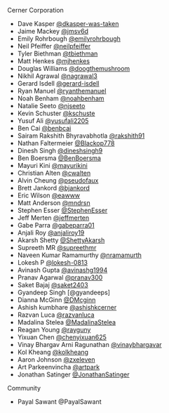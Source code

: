 Cerner Corporation

- Dave Kasper [@dkasper-was-taken]
- Jaime Mackey [@jmsv6d]
- Emily Rohrbough [@emilyrohrbough]
- Neil Pfeiffer [@neilpfeiffer]
- Tyler Biethman [@tbiethman]
- Matt Henkes [@mjhenkes]
- Douglas Williams [@doogthemushroom]
- Nikhil Agrawal [@nagrawal3]
- Gerard Isdell [@gerard-isdell]
- Ryan Manuel [@ryanthemanuel]
- Noah Benham [@noahbenham]
- Natalie Seeto [@njseeto]
- Kevin Schuster [@kschuste]
- Yusuf Ali [@yusufali2205]
- Ben Cai [@benbcai]
- Sairam Rakshith Bhyravabhotla [@rakshith91]
- Nathan Faltermeier [@Blackop778]
- Dinesh Singh [@dineshsingh9]
- Ben Boersma [@BenBoersma]
- Mayuri Kini [@mayurikini]
- Christian Alten [@cwalten]
- Alvin Cheung [@pseudofaux]
- Brett Jankord [@bjankord]
- Eric Wilson [@eawww]
- Matt Anderson [@mndrsn]
- Stephen Esser [@StephenEsser]
- Jeff Merten [@jeffmerten]
- Gabe Parra [@gabeparra01]
- Anjali Roy [@anjaliroy19]
- Akarsh Shetty [@ShettyAkarsh]
- Supreeth MR [@supreethmr]
- Naveen Kumar Ramamurthy [@nramamurth]
- Lokesh P [@lokesh-0813]
- Avinash Gupta [@avinashg1994]
- Pranav Agarwal [@pranav300]
- Saket Bajaj [@saket2403]
- Gyandeep Singh [@gyandeeps]
- Dianna McGinn [@DMcginn]
- Ashish kumbhare [@ashishkcerner]
- Razvan Luca [@razvanluca]
- Madalina Stelea [@MadalinaStelea]
- Reagan Young [@rayguny]
- Yixuan Chen [@chenyixuan625]
- Vinay Bhargav Arni Ragunathan [@vinaybhargavar]
- Kol Kheang [@kolkheang]
- Aaron Johnson [@zxeleven]
- Art Parkeenvincha [@artpark]
- Jonathan Satinger [@JonathanSatinger]

Community

- Payal Sawant @PayalSawant

[@dkasper-was-taken]: https://github.com/dkasper-was-taken
[@jmsv6d]: https://github.com/jmsv6d
[@emilyrohrbough]: https://github.com/emilyrohrbough
[@neilpfeiffer]: https://github.com/neilpfeiffer
[@tbiethman]: https://github.com/tbiethman
[@mjhenkes]: https://github.com/mjhenkes
[@doogthemushroom]: https://github.com/doogthemushroom
[@nagrawal3]: https://github.com/nagrawal3
[@gerard-isdell]: https://github.com/gerard-isdell
[@ryanthemanuel]: https://github.com/ryanthemanuel
[@noahbenham]: https://github.com/noahbenham
[@njseeto]: https://github.com/njseeto
[@kschuste]: https://github.com/kschuste
[@yusufali2205]: https://github.com/yusufali2205
[@benbcai]: https://github.com/benbcai
[@rakshith91]: https://github.com/rakshith91
[@Blackop778]: https://github.com/Blackop778
[@dineshsingh9]: https://github.com/DineshSingh9
[@BenBoersma]: https://github.com/BenBoersma
[@mayurikini]: https://github.com/mayurikini
[@cwalten]: https://github.com/cwalten
[@pseudofaux]: https://github.com/pseudofaux
[@bjankord]: https://github.com/bjankord
[@eawww]: https://github.com/eawww
[@mndrsn]: https://github.com/mndrsn
[@StephenEsser]: https://github.com/StephenEsser
[@jeffmerten]: https://github.com/jeffmerten
[@gabeparra01]: https://github.com/gabeparra01
[@anjaliroy19]: https://github.com/anjaliroy19
[@ShettyAkarsh]: https://github.com/ShettyAkarsh
[@supreethmr]: https://github.com/supreethmr
[@nramamurth]: https://github.com/nramamurth
[@PayalSawant]: https://github.com/PayalSawant
[@lokesh-0813]: https://github.com/lokesh-0813
[@avinashg1994]: https://github.com/avinashg1994
[@pranav300]: https://github.com/pranav300
[@saket2403]: https://github.com/saket2403
[@DMcginn]: https://github.com/DMcginn
[@ashishkcerner]: https://github.com/ashishkcerner
[@razvanluca]: https://github.com/razvanluca
[@MadalinaStelea]: https://github.com/MadalinaStelea
[@vinaybhargavar]: https://github.com/vinaybhargavar
[@rayguny]: https://github.com/rayguny
[@chenyixuan625]: https://github.com/chenyixuan625
[@kolkheang]: https://github.com/kolkheang
[@zxeleven]: https://github.com/zxeleven
[@artpark]: https://github.com/artpark
[@JonathanSatinger]: https://github.com/JonathanSatinger